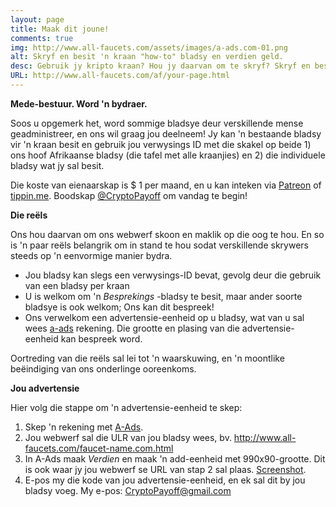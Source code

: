 ```yaml
---
layout: page
title: Maak dit joune!
comments: true
img: http://www.all-faucets.com/assets/images/a-ads.com-01.png
alt: Skryf en besit 'n kraan "how-to" bladsy en verdien geld.
desc: Gebruik jy kripto kraan? Hou jy daarvan om te skryf? Skryf en besit 'n kraan "how-to" -bladsy en verdien geld uit advertensies en jou eie Ref Id!
URL: http://www.all-faucets.com/af/your-page.html
---
```


**Mede-bestuur. Word 'n bydraer.**

Soos u opgemerk het, word sommige bladsye deur verskillende mense geadministreer, en ons wil graag jou deelneem! Jy kan 'n bestaande bladsy vir 'n kraan besit en gebruik jou verwysings ID met die skakel op beide 1) ons hoof Afrikaanse bladsy (die tafel met alle kraanjies) en 2) die individuele bladsy wat jy sal besit.

Die koste van eienaarskap is $ 1 per maand, en u kan inteken via <a href="https://www.patreon.com/join/CryptoPayoff?" target="_blank">Patreon</a> of <a href="https://tippin.me/@CryptoPayoff" target="_blank">tippin.me</a>. Boodskap <a href="https://twitter.com/CryptoPayoff" target="_blank">@CryptoPayoff</a> om vandag te begin!

**Die reëls**

Ons hou daarvan om ons webwerf skoon en maklik op die oog te hou. En so is 'n paar reëls belangrik om in stand te hou sodat verskillende skrywers steeds op 'n eenvormige manier bydra.

- Jou bladsy kan slegs een verwysings-ID bevat, gevolg deur die gebruik van een bladsy per kraan
- U is welkom om 'n <i>Besprekings</i> -bladsy te besit, maar ander soorte bladsye is ook welkom; Ons kan dit bespreek!
- Ons verwelkom een ​​advertensie-eenheid op u bladsy, wat van u sal wees <a target="_blank" href='http://bit.ly/www-a-ads'>a-ads</a> rekening. Die grootte en plasing van die advertensie-eenheid kan bespreek word.

Oortreding van die reëls sal lei tot 'n waarskuwing, en 'n moontlike beëindiging van ons onderlinge ooreenkoms.

**Jou advertensie**

Hier volg die stappe om 'n advertensie-eenheid te skep:

1. Skep 'n rekening met <a target="_blank" href="http://bit.ly/www-a-ads">A-Ads</a>.
2. Jou webwerf sal die ULR van jou bladsy wees, bv. http://www.all-faucets.com/faucet-name.com.html
3. In A-Ads maak <i>Verdien</i> en maak 'n add-eenheid met 990x90-grootte. Dit is ook waar jy jou webwerf se URL van stap 2 sal plaas. <a href="/assets/images/a-ads.com-01.png">Screenshot</a>.
3. E-pos my die kode van jou advertensie-eenheid, en ek sal dit by jou bladsy voeg. My e-pos: CryptoPayoff@gmail.com
